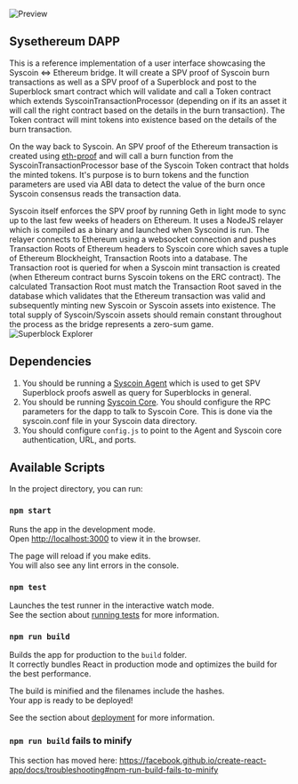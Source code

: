 ![Preview](./home.png)
## Sysethereum DAPP
This is a reference implementation of a user interface showcasing the Syscoin <=> Ethereum bridge. It will create a SPV proof of Syscoin burn transactions as well as a SPV proof of a Superblock and post to the Superblock smart contract which will validate and call a Token contract which extends SyscoinTransactionProcessor (depending on if its an asset it will call the right contract based on the details in the burn transaction). The Token contract will mint tokens into existence based on the details of the burn transaction.

On the way back to Syscoin. An SPV proof of the Ethereum transaction is created using [eth-proof](http://github.com/syscoin/eth-proof) and will call a burn function from the SyscoinTransactionProcessor base of the Syscoin Token contract that holds the minted tokens. It's purpose is to burn tokens and the function parameters are used via ABI data to detect the value of the burn once Syscoin consensus reads the transaction data.

Syscoin itself enforces the SPV proof by running Geth in light mode to sync up to the last few weeks of headers on Ethereum. It uses a NodeJS relayer which is compiled as a binary and launched when Syscoind is run. The relayer connects to Ethereum using a websocket connection and pushes Transaction Roots of Ethereum headers to Syscoin core which saves a tuple of Ethereum Blockheight, Transaction Roots into a database. The Transaction root is queried for when a Syscoin mint transaction is created (when Ethereum contract burns Syscoin tokens on the ERC contract). The calculated Transaction Root must match the Transaction Root saved in the database which validates that the Ethereum transaction was valid and subsequently minting new Syscoin or Syscoin assets into existence. The total supply of Syscoin/Syscoin assets should remain constant throughout the process as the bridge represents a zero-sum game.
![Superblock Explorer](./superblockexplorer.png)
## Dependencies

1) You should be running a [Syscoin Agent](https://github.com/syscoin/sysethereum-agents) which is used to get SPV Superblock proofs aswell as query for Superblocks in general. 
2) You should be running [Syscoin Core](https://github.com/syscoin/syscoin). You should configure the RPC parameters for the dapp to talk to Syscoin Core. This is done via the syscoin.conf file in your Syscoin data directory.
3) You should configure `config.js` to point to the Agent and Syscoin core authentication, URL, and ports.

## Available Scripts

In the project directory, you can run:

### `npm start`

Runs the app in the development mode.<br>
Open [http://localhost:3000](http://localhost:3000) to view it in the browser.

The page will reload if you make edits.<br>
You will also see any lint errors in the console.

### `npm test`

Launches the test runner in the interactive watch mode.<br>
See the section about [running tests](https://facebook.github.io/create-react-app/docs/running-tests) for more information.

### `npm run build`

Builds the app for production to the `build` folder.<br>
It correctly bundles React in production mode and optimizes the build for the best performance.

The build is minified and the filenames include the hashes.<br>
Your app is ready to be deployed!

See the section about [deployment](https://facebook.github.io/create-react-app/docs/deployment) for more information.

### `npm run build` fails to minify

This section has moved here: https://facebook.github.io/create-react-app/docs/troubleshooting#npm-run-build-fails-to-minify
